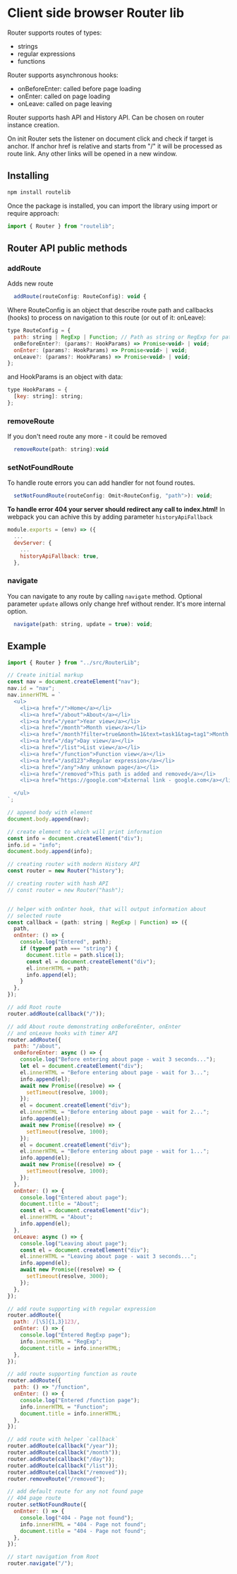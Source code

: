 # Client side browser Router lib

Router supports routes of types:

- strings
- regular expressions
- functions

Router supports asynchronous hooks:

- onBeforeEnter: called before page loading
- onEnter: called on page loading
- onLeave: called on page leaving

Router supports hash API and History API. Can be chosen on router instance creation.

On init Router sets the listener on document click and check if target is anchor. If anchor href is relative and starts from "/" it will be processed as route link. Any other links will be opened in a new window.

## Installing

```bash
npm install routelib
```

Once the package is installed, you can import the library using import or require approach:

```js
import { Router } from "routelib";
```

## Router API public methods

### addRoute

Adds new route

```js
  addRoute(routeConfig: RouteConfig): void {
```

Where RouteConfig is an object that describe route path and callbacks (hooks) to process on navigation to this route (or out of it: onLeave):

```js
type RouteConfig = {
  path: string | RegExp | Function; // Path as string or RegExp for pattern matching
  onBeforeEnter?: (params?: HookParams) => Promise<void> | void;
  onEnter: (params?: HookParams) => Promise<void> | void;
  onLeave?: (params?: HookParams) => Promise<void> | void;
};
```

and HookParams is an object with data:

```js
type HookParams = {
  [key: string]: string;
};
```

### removeRoute

If you don't need route any more - it could be removed

```js
  removeRoute(path: string):void
```

### setNotFoundRoute

To handle route errors you can add handler for not found routes.

```js
  setNotFoundRoute(routeConfig: Omit<RouteConfig, "path">): void;
```

**To handle error 404 your server should redirect any call to index.html!**
In webpack you can achive this by adding parameter `historyApiFallback`

```js
module.exports = (env) => ({
  ...
  devServer: {
    ...
    historyApiFallback: true,
  },
```

### navigate

You can navigate to any route by calling `navigate` method.
Optional parameter `update` allows only change href without render. It's more internal option.

```js
  navigate(path: string, update = true): void;

```

## Example

```js
import { Router } from "../src/RouterLib";

// Create initial markup
const nav = document.createElement("nav");
nav.id = "nav";
nav.innerHTML = `
  <ul>
    <li><a href="/">Home</a></li>
    <li><a href="/about">About</a></li>
    <li><a href="/year">Year view</a></li>
    <li><a href="/month">Month view</a></li>
    <li><a href="/month?filter=true&month=1&text=task1&tag=tag1">Month with params view</a></li>
    <li><a href="/day">Day view</a></li>
    <li><a href="/list">List view</a></li>
    <li><a href="/function">Function view</a></li>
    <li><a href="/asd123">Regular expression</a></li>
    <li><a href="/any">Any unknown page</a></li>
    <li><a href="/removed">This path is added and removed</a></li>
    <li><a href="https://google.com">External link - google.com</a></li>

  </ul>
`;

// append body with element
document.body.append(nav);

// create element to which will print information
const info = document.createElement("div");
info.id = "info";
document.body.append(info);

// creating router with modern History API
const router = new Router("history");

// creating router with hash API
// const router = new Router("hash");


// helper with onEnter hook, that will output information about
// selected route
const callback = (path: string | RegExp | Function) => ({
  path,
  onEnter: () => {
    console.log("Entered", path);
    if (typeof path === "string") {
      document.title = path.slice(1);
      const el = document.createElement("div");
      el.innerHTML = path;
      info.append(el);
    }
  },
});

// add Root route
router.addRoute(callback("/"));

// add About route demonstrating onBeforeEnter, onEnter
// and onLeave hooks with timer API
router.addRoute({
  path: "/about",
  onBeforeEnter: async () => {
    console.log("Before entering about page - wait 3 seconds...");
    let el = document.createElement("div");
    el.innerHTML = "Before entering about page - wait for 3...";
    info.append(el);
    await new Promise((resolve) => {
      setTimeout(resolve, 1000);
    });
    el = document.createElement("div");
    el.innerHTML = "Before entering about page - wait for 2...";
    info.append(el);
    await new Promise((resolve) => {
      setTimeout(resolve, 1000);
    });
    el = document.createElement("div");
    el.innerHTML = "Before entering about page - wait for 1...";
    info.append(el);
    await new Promise((resolve) => {
      setTimeout(resolve, 1000);
    });
  },
  onEnter: () => {
    console.log("Entered about page");
    document.title = "About";
    const el = document.createElement("div");
    el.innerHTML = "About";
    info.append(el);
  },
  onLeave: async () => {
    console.log("Leaving about page");
    const el = document.createElement("div");
    el.innerHTML = "Leaving about page - wait 3 seconds...";
    info.append(el);
    await new Promise((resolve) => {
      setTimeout(resolve, 3000);
    });
  },
});

// add route supporting with regular expression
router.addRoute({
  path: /[\S]{1,3}123/,
  onEnter: () => {
    console.log("Entered RegExp page");
    info.innerHTML = "RegExp";
    document.title = info.innerHTML;
  },
});

// add route supporting function as route
router.addRoute({
  path: () => "/function",
  onEnter: () => {
    console.log("Entered /function page");
    info.innerHTML = "Function";
    document.title = info.innerHTML;
  },
});

// add route with helper `callback`
router.addRoute(callback("/year"));
router.addRoute(callback("/month"));
router.addRoute(callback("/day"));
router.addRoute(callback("/list"));
router.addRoute(callback("/removed"));
router.removeRoute("/removed");

// add default route for any not found page
// 404 page route
router.setNotFoundRoute({
  onEnter: () => {
    console.log("404 - Page not found");
    info.innerHTML = "404 - Page not found";
    document.title = "404 - Page not found";
  },
});

// start navigation from Root
router.navigate("/");

```
